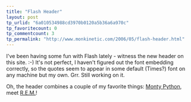 ```yaml
---
title: "Flash Header"
layout: post
tp_urlid: "6a010534988cd3970b0120a5b36a6a970c"
tp_favoritecount: 0
tp_commentcount: 3
tp_permalink: "http://www.monkinetic.com/2006/05/flash-header.html"
---
```

I&#39;ve been having some fun with Flash lately - witness the new header on this site. :-) It&#39;s not perfect, I haven&#39;t figured out the font embedding correctly, so the quotes seem to appear in some default (Times?) font on any machine but my own. Grr. Still working on it.

Oh, the header combines a couple of my favorite things: [Monty Python](http://en.wikipedia.org/wiki/Monty_Python), meet [R.E.M.](http://remhq.com)!

